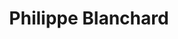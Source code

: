---
title: Philippe Blanchard

family:
  sort: Blanchard
  given: Blanchard

partners:
  - name: "Sophie Blanchard"
    type: "Wife"

children:
  - name: "Isabelle Santini"
    type: "Daughter"
  - name: "Michel Blanchard"
    type: "Son"

char_data:
  - element_title: "Pronouns"
    element: ""
  - element_title: "Race"
    element: ""
  - element_title: "Age"
    element: ""
  - element_title: "Height"
    element: ""
  - element_title: "Hair"
    element: ""
  - element_title: "Skin"
    element: ""
  - element_title: "Eyes"
    element: ""

excerpt: "Patriarch of the Blanchard family, a renowned scholar and intellectual. He is respected for his wisdom and foresight in matters of governance."

sidebar:
    nav: main



---